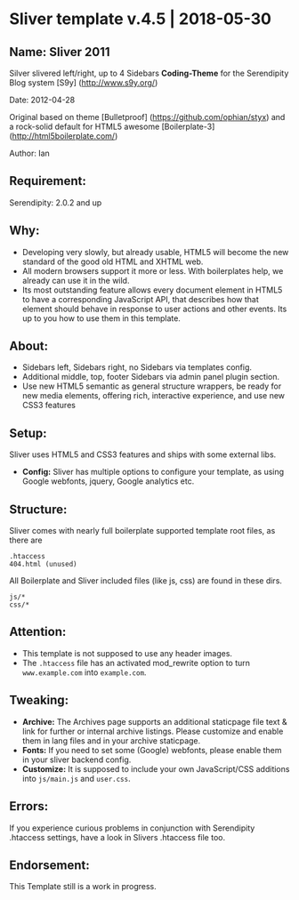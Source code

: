 Sliver template v.4.5 | 2018-05-30
===

## Name: Sliver 2011

Silver slivered left/right, up to 4 Sidebars **Coding-Theme** for the Serendipity Blog system [S9y] (http://www.s9y.org/)

Date: 2012-04-28

Original based on theme [Bulletproof] (https://github.com/ophian/styx) and a rock-solid default for HTML5 awesome [Boilerplate-3] (http://html5boilerplate.com/)

Author: Ian

## Requirement:

Serendipity: 2.0.2 and up

## Why:

* Developing very slowly, but already usable, HTML5 will become the new standard of the good old HTML and XHTML web. 
* All modern browsers support it more or less. With boilerplates help, we already can use it in the wild.
* Its most outstanding feature allows every document element in HTML5 to have a corresponding JavaScript API, that describes how that element should behave in response to user actions and other events. Its up to you how to use them in this template.

## About:

* Sidebars left, Sidebars right, no Sidebars via templates config.
* Additional middle, top, footer Sidebars via admin panel plugin section.
* Use new HTML5 semantic as general structure wrappers, be ready for new media elements, offering rich, interactive experience, and use new CSS3 features

## Setup:

Sliver uses HTML5 and CSS3 features and ships with some external libs.

* **Config:** Sliver has multiple options to configure your template, as using Google webfonts, jquery, Google analytics etc.

## Structure:

Sliver comes with nearly full boilerplate supported template root files, as there are

    .htaccess
	404.html (unused)

All Boilerplate and Sliver included files (like js, css) are found in these dirs.

    js/*
	css/*

## Attention:

* This template is not supposed to use any header images.
* The `.htaccess` file has an activated mod_rewrite option to turn `www.example.com` into `example.com`.

## Tweaking:

* **Archive:** The Archives page supports an additional staticpage file text & link for further or internal archive listings. Please customize and enable them in lang files and in your archive staticpage.
* **Fonts:** If you need to set some (Google) webfonts, please enable them in your sliver backend config.
* **Customize:** It is supposed to include your own JavaScript/CSS additions into `js/main.js` and `user.css`.

## Errors:

If you experience curious problems in conjunction with Serendipity .htaccess settings, have a look in Slivers .htaccess file too.

## Endorsement: 

This Template still is a work in progress.
